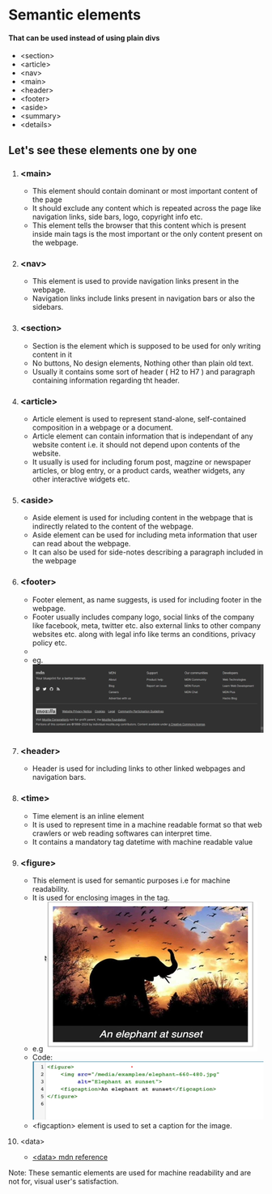 # Semantic elements
#### That can be used instead of using plain divs

- \<section>
- \<article>
- \<nav>
- \<main>
- \<header>
- \<footer>
- \<aside>
- \<summary>
- \<details>

## Let's see these elements one by one

1. ### \<main>
   - This element should contain dominant or most important content of the page
   - It should exclude any content which is repeated across the page like navigation links, side bars, logo, copyright info etc.
   - This element tells the browser that this content which is present inside main tags is the most important or the only content present on the webpage.


2. ### \<nav>
   - This element is used to provide navigation links present in the webpage.
   - Navigation links include links present in navigation bars or also the sidebars.

3. ### \<section>
   - Section is the element which is supposed to be used for only writing content in it
   - No buttons, No design elements, Nothing other than plain old text.
   - Usually it contains some sort of header ( H2 to H7 ) and paragraph containing information regarding tht header.

4. ### \<article>
   - Article element is used to represent stand-alone, self-contained composition in a webpage or a document.
   - Article element can contain information that is independant of any website content i.e. it should not depend upon contents of the website.
   - It usually is used for including forum post, magzine or newspaper articles, or blog entry, or a product cards, weather widgets, any other interactive widgets etc.
5. ### \<aside>
   - Aside element is used for including content in the webpage that is indirectly related to the content of the webpage.
   - Aside element can be used for including meta information that user can read about the webpage.
   - It can also be used for side-notes describing a paragraph included in the webpage
6. ### \<footer>
   - Footer element, as name suggests, is used for including footer in the webpage.
   - Footer usually includes company logo, social links of the company like facebook, meta, twitter etc. also external links to other company websites etc. along with legal info like terms an conditions, privacy policy etc.
   - 
    - eg. ![alt text](image.png)
7. ### \<header>
   - Header is used for including links to other linked webpages and navigation bars.
8. ### \<time>
   - Time element is an inline element
   - It is used to represent time in a machine readable format so that web crawlers or web reading softwares can interpret time.
   - It contains a mandatory tag datetime with machine readable value 
9.  ### \<figure>
    - This element is used for semantic purposes i.e for machine readability. 
    - It is used for enclosing images in the tag.
    - e.g ![alt text](image-1.png)
    - Code: 
  ![alt text](image-2.png)
    - \<figcaption> element is used to set a caption for the image.
10. \<data> 
    - [\<data> mdn reference](https://developer.mozilla.org/en-US/docs/Web/HTML/Element/data)

Note: These semantic elements are used for machine readability and are not for, visual user's satisfaction.